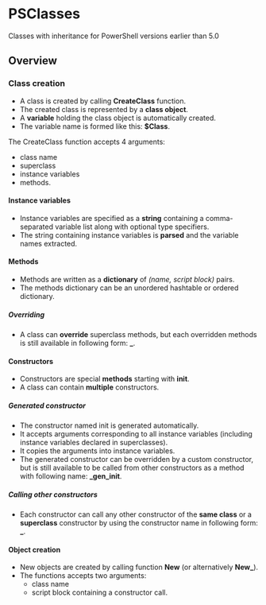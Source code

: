 # PSClasses

Classes with inheritance for PowerShell versions earlier than 5.0

## Overview

### Class creation

- A class is created by calling **CreateClass** function.
- The created class is represented by a **class object**.
- A **variable** holding the class object is automatically created.
- The variable name is formed like this: **$<className>Class**.

The CreateClass function accepts 4 arguments: 
- class name
- superclass
- instance variables
- methods.

#### Instance variables

 - Instance variables are specified as a **string** containing a comma-separated variable list along with optional type specifiers.
- The string containing instance variables is **parsed** and the variable names extracted.

#### Methods

- Methods are written as a **dictionary** of *(name, script block)* pairs.
- The methods dictionary can be an unordered hashtable or ordered dictionary.

##### Overriding

- A class can **override** superclass methods, but each overridden methods is still available in following form: **<className>_<methodName>**.

#### Constructors

- Constructors are special **methods** starting with **init**.
- A class can contain **multiple** constructors.

##### Generated constructor

- The constructor named init is generated automatically. 
- It accepts arguments corresponding to all instance variables (including instance variables declared in superclasses).
- It copies the arguments into instance variables. 
- The generated constructor can be overridden by a custom constructor, but is still available to be called from other constructors as a method with following name: **<className>_gen_init**.

##### Calling other constructors

- Each constructor can call any other constructor of the **same class** or a **superclass** constructor by using the constructor name in following form: **<className>_<constructorName>**.

#### Object creation

- New objects are created by calling function **New** (or alternatively **New_**). 
- The functions accepts two arguments:
  - class name 
  - script block containing a constructor call.